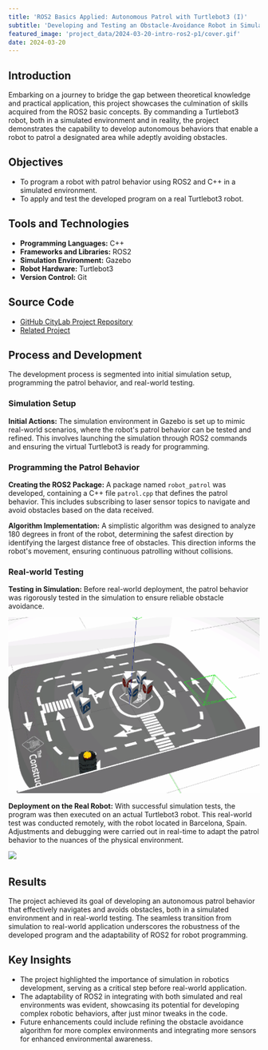 ```yaml
---
title: 'ROS2 Basics Applied: Autonomous Patrol with Turtlebot3 (I)'
subtitle: 'Developing and Testing an Obstacle-Avoidance Robot in Simulation and Real-World Scenarios'
featured_image: 'project_data/2024-03-20-intro-ros2-p1/cover.gif'
date: 2024-03-20
---
```



## Introduction
Embarking on a journey to bridge the gap between theoretical knowledge and practical application, this project showcases the culmination of skills acquired from the ROS2 basic concepts. By commanding a Turtlebot3 robot, both in a simulated environment and in reality, the project demonstrates the capability to develop autonomous behaviors that enable a robot to patrol a designated area while adeptly avoiding obstacles.

## Objectives
- To program a robot with patrol behavior using ROS2 and C++ in a simulated environment.
- To apply and test the developed program on a real Turtlebot3 robot.

## Tools and Technologies

- **Programming Languages:** C++
- **Frameworks and Libraries:** ROS2
- **Simulation Environment:** Gazebo
- **Robot Hardware:** Turtlebot3
- **Version Control:** Git

## Source Code
- [GitHub CityLab Project Repository](https://github.com/MiguelSolisSegura/citylab_project)
- [Related Project](https://miguelsolissegura.com/project/intro-ros2-p2)

## Process and Development
The development process is segmented into initial simulation setup, programming the patrol behavior, and real-world testing.

### Simulation Setup
**Initial Actions:** The simulation environment in Gazebo is set up to mimic real-world scenarios, where the robot's patrol behavior can be tested and refined. This involves launching the simulation through ROS2 commands and ensuring the virtual Turtlebot3 is ready for programming.

### Programming the Patrol Behavior
**Creating the ROS2 Package:** A package named `robot_patrol` was developed, containing a C++ file `patrol.cpp` that defines the patrol behavior. This includes subscribing to laser sensor topics to navigate and avoid obstacles based on the data received.

**Algorithm Implementation:** A simplistic algorithm was designed to analyze 180 degrees in front of the robot, determining the safest direction by identifying the largest distance free of obstacles. This direction informs the robot's movement, ensuring continuous patrolling without collisions.

### Real-world Testing
**Testing in Simulation:** Before real-world deployment, the patrol behavior was rigorously tested in the simulation to ensure reliable obstacle avoidance.

![](/project_data/2024-03-20-intro-ros2-p1/turtlebot.gif)

**Deployment on the Real Robot:** With successful simulation tests, the program was then executed on an actual Turtlebot3 robot. This real-world test was conducted remotely, with the robot located in Barcelona, Spain. Adjustments and debugging were carried out in real-time to adapt the patrol behavior to the nuances of the physical environment.

![](/project_data/2024-03-20-intro-ros2-p1/turtlebot_cover_low.gif)

## Results
The project achieved its goal of developing an autonomous patrol behavior that effectively navigates and avoids obstacles, both in a simulated environment and in real-world testing. The seamless transition from simulation to real-world application underscores the robustness of the developed program and the adaptability of ROS2 for robot programming.

## Key Insights
- The project highlighted the importance of simulation in robotics development, serving as a critical step before real-world application.
- The adaptability of ROS2 in integrating with both simulated and real environments was evident, showcasing its potential for developing complex robotic behaviors, after just minor tweaks in the code.
- Future enhancements could include refining the obstacle avoidance algorithm for more complex environments and integrating more sensors for enhanced environmental awareness.

